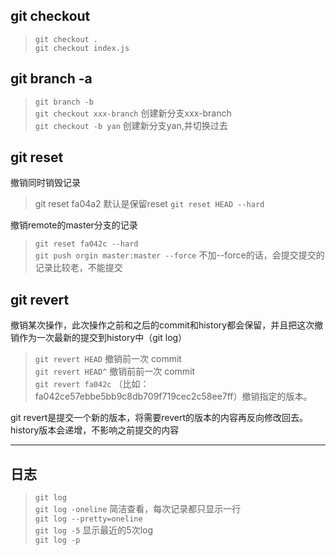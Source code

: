 
## git checkout
> `git checkout .`  
> `git checkout index.js`  



## git branch -a
> `git branch -b`  
> `git checkout xxx-branch`      创建新分支xxx-branch  
> `git checkout -b yan`  创建新分支yan,并切换过去  

## git reset 
撤销同时销毁记录  
> git reset fa04a2 默认是保留reset
> `git reset HEAD --hard`  

撤销remote的master分支的记录  
> `git reset fa042c --hard`  
> `git push orgin master:master --force`   不加--force的话，会提交提交的记录比较老，不能提交 

## git revert  
撤销某次操作，此次操作之前和之后的commit和history都会保留，并且把这次撤销作为一次最新的提交到history中（git log）    
> `git revert HEAD`          撤销前一次 commit    
> `git revert HEAD^`         撤销前前一次 commit    
> `git revert fa042c` （比如：fa042ce57ebbe5bb9c8db709f719cec2c58ee7ff）撤销指定的版本。    

git revert是提交一个新的版本，将需要revert的版本的内容再反向修改回去。    
history版本会递增，不影响之前提交的内容    


--------------------------------------

## 日志

> `git log`    
> `git log -oneline`                   简洁查看，每次记录都只显示一行     
> `git log --pretty=oneline  `  
> `git log -5`                         显示最近的5次log    
> `git log -p `  
